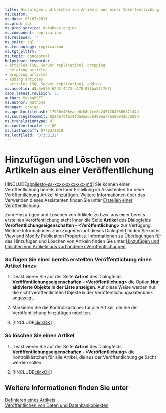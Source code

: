 ```yaml
---
title: Hinzufügen und Löschen von Artikeln aus einer Veröffentlichung | Microsoft-Dokumentation
ms.custom: ''
ms.date: 03/07/2017
ms.prod: sql
ms.prod_service: database-engine
ms.component: replication
ms.reviewer: ''
ms.suite: sql
ms.technology: replication
ms.tgt_pltfrm: ''
ms.topic: conceptual
helpviewer_keywords:
- articles [SQL Server replication], dropping
- deleting articles
- dropping articles
- adding articles
- articles [SQL Server replication], adding
ms.assetid: d5a3e536-62d2-4473-a178-877ba52f7d7f
caps.latest.revision: 35
author: MashaMSFT
ms.author: mathoma
manager: craigg
ms.openlocfilehash: 17950e406eaee0c68b7ce8c245f2043866f7144d
ms.sourcegitcommit: 022d67cfbc4fdadaa65b499aa7a6a8a942bc502d
ms.translationtype: HT
ms.contentlocale: de-DE
ms.lasthandoff: 07/03/2018
ms.locfileid: "37353132"
---
```

# <a name="add-articles-to-and-drop-articles-from-a-publication"></a>Hinzufügen und Löschen von Artikeln aus einer Veröffentlichung
[!INCLUDE[appliesto-ss-xxxx-xxxx-xxx-md](../../../includes/appliesto-ss-xxxx-xxxx-xxx-md.md)]
  Sie können einer Veröffentlichung bereits bei Ihrer Erstellung im Assistenten für neue Veröffentlichung Artikel hinzufügen. Weitere Informationen über das Verwenden dieses Assistenten finden Sie unter [Erstellen einer Veröffentlichung](../../../relational-databases/replication/publish/create-a-publication.md).  
  
 Zum Hinzufügen und Löschen von Artikeln zu bzw. aus einer bereits erstellten Veröffentlichung steht Ihnen die Seite **Artikel** des Dialogfelds **Veröffentlichungseigenschaften - \<Veröffentlichung>** zur Verfügung. Weitere Informationen zum Zugreifen auf dieses Dialogfeld finden Sie unter [View and Modify Publication Properties](../../../relational-databases/replication/publish/view-and-modify-publication-properties.md). Informationen zu Überlegungen für das Hinzufügen und Löschen von Artikeln finden Sie unter [Hinzufügen und Löschen von Artikeln aus vorhandenen Veröffentlichungen](../../../relational-databases/replication/publish/add-articles-to-and-drop-articles-from-existing-publications.md).  
  
### <a name="to-add-an-article-after-a-publication-is-created"></a>So fügen Sie einer bereits erstellten Veröffentlichung einen Artikel hinzu  
  
1.  Deaktivieren Sie auf der Seite **Artikel** des Dialogfelds **Veröffentlichungseigenschaften - \<Veröffentlichung>** die Option **Nur aktivierte Objekte in der Liste anzeigen**. Auf diese Weise werden nur die nicht veröffentlichten Objekte in der Veröffentlichungsdatenbank angezeigt.  
  
2.  Markieren Sie die Kontrollkästchen für alle Artikel, die Sie der Veröffentlichung hinzufügen möchten.  
  
3.  [!INCLUDE[clickOK](../../../includes/clickok-md.md)]  
  
### <a name="to-delete-an-article"></a>So löschen Sie einen Artikel  
  
1.  Deaktivieren Sie auf der Seite **Artikel** des Dialogfelds **Veröffentlichungseigenschaften - \<Veröffentlichung>** die Kontrollkästchen für alle Artikel, die aus der Veröffentlichung gelöscht werden sollen.  
  
2.  [!INCLUDE[clickOK](../../../includes/clickok-md.md)]  
  
## <a name="see-also"></a>Weitere Informationen finden Sie unter  
 [Definieren eines Artikels](../../../relational-databases/replication/publish/define-an-article.md)   
 [Veröffentlichen von Daten und Datenbankobjekten](../../../relational-databases/replication/publish/publish-data-and-database-objects.md)  
  
  
